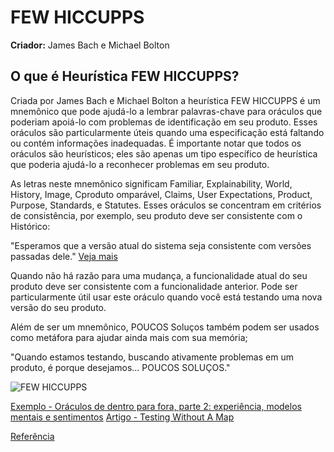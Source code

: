 # FEW HICCUPPS

**Criador:** James Bach e Michael Bolton

## O que é Heurística FEW HICCUPPS?

Criada por James Bach e Michael Bolton a heurística FEW HICCUPPS é um mnemônico que pode ajudá-lo a lembrar palavras-chave para oráculos que poderiam apoiá-lo com problemas de identificação em seu produto. Esses oráculos são particularmente úteis quando uma especificação está faltando ou contém informações inadequadas. É importante notar que todos os oráculos são heurísticos; eles são apenas um tipo específico de heurística que poderia ajudá-lo a reconhecer problemas em seu produto.

As letras neste mnemônico significam Familiar, Explainability, World, History, Image, Cproduto omparável, Claims, User Expectations, Product, Purpose, Standards, e Statutes. Esses oráculos se concentram em critérios de consistência, por exemplo, seu produto deve ser consistente com o Histórico:

"Esperamos que a versão atual do sistema seja consistente com versões passadas dele." [Veja mais](https://developsense.com/blog/2012/07/few-hiccupps)

Quando não há razão para uma mudança, a funcionalidade atual do seu produto deve ser consistente com a funcionalidade anterior. Pode ser particularmente útil usar este oráculo quando você está testando uma nova versão do seu produto.

Além de ser um mnemônico, POUCOS Soluços também podem ser usados como metáfora para ajudar ainda mais com sua memória;

"Quando estamos testando, buscando ativamente problemas em um produto, é porque desejamos... POUCOS SOLUÇOS."

![FEW HICCUPPS](./img/FEW%20HICCUPPS.png)

[Exemplo - Oráculos de dentro para fora, parte 2: experiência, modelos mentais e sentimentos](https://developsense.com/blog/2015/09/oracles-from-the-inside-out-part-2)
[Artigo - Testing Without A Map](https://www.developsense.com/articles/2005-01-TestingWithoutAMap.pdf)

[Referência](https://developsense.com/blog/2012/07/few-hiccupps)